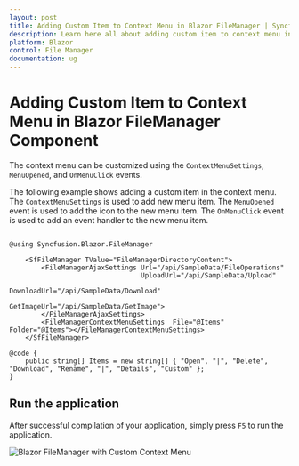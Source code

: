 ```yaml
---
layout: post
title: Adding Custom Item to Context Menu in Blazor FileManager | Syncfusion
description: Learn here all about adding custom item to context menu in Syncfusion Blazor FileManager component and more.
platform: Blazor
control: File Manager
documentation: ug
---
```


# Adding Custom Item to Context Menu in Blazor FileManager Component

The context menu can be customized using the `ContextMenuSettings`, `MenuOpened`, and `OnMenuClick` events.

The following example shows adding a custom item in the context menu. The `ContextMenuSettings` is used to add new menu item. The `MenuOpened` event is used to add the icon to the new menu item. The `OnMenuClick` event is used to add an event handler to the new menu item.

```cshtml

@using Syncfusion.Blazor.FileManager

    <SfFileManager TValue="FileManagerDirectoryContent">
        <FileManagerAjaxSettings Url="/api/SampleData/FileOperations"
                                 UploadUrl="/api/SampleData/Upload"
                                 DownloadUrl="/api/SampleData/Download"
                                 GetImageUrl="/api/SampleData/GetImage">
        </FileManagerAjaxSettings>
        <FileManagerContextMenuSettings  File="@Items" Folder="@Items"></FileManagerContextMenuSettings>
    </SfFileManager>

@code {
    public string[] Items = new string[] { "Open", "|", "Delete", "Download", "Rename", "|", "Details", "Custom" };
}

```

## Run the application

After successful compilation of your application, simply press `F5` to run the application.



![Blazor FileManager with Custom Context Menu](../images/blazor-filemanager-custom-context-menu.png)